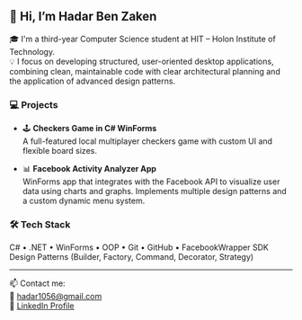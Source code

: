 ## 👋 Hi, I’m Hadar Ben Zaken

🎓 I'm a third-year Computer Science student at HIT – Holon Institute of Technology.  
💡 I focus on developing structured, user-oriented desktop applications, combining clean, maintainable code with clear architectural planning and the application of advanced design patterns.

### 💻 Projects

- 🕹️ **Checkers Game in C# WinForms**  
  A full-featured local multiplayer checkers game with custom UI and flexible board sizes.

- 📊 **Facebook Activity Analyzer App**  
  WinForms app that integrates with the Facebook API to visualize user data using charts and graphs. Implements multiple design patterns and a custom dynamic menu system.

### 🛠️ Tech Stack
C# • .NET • WinForms • OOP • Git • GitHub • FacebookWrapper SDK  
Design Patterns (Builder, Factory, Command, Decorator, Strategy)

---

📫 Contact me:  
📧 hadar1056@gmail.com  
💼 [LinkedIn Profile](https://www.linkedin.com/in/hadar-ben-zaken-02bb1432a/)

<!--
**Hadar2001/Hadar2001** is a ✨ _special_ ✨ repository because its `README.md` (this file) appears on your GitHub profile.

Here are some ideas to get you started:

- 🔭 I’m currently working on ...
- 🌱 I’m currently learning ...
- 👯 I’m looking to collaborate on ...
- 🤔 I’m looking for help with ...
- 💬 Ask me about ...
- 📫 How to reach me: ...
- 😄 Pronouns: ...
- ⚡ Fun fact: ...
-->
